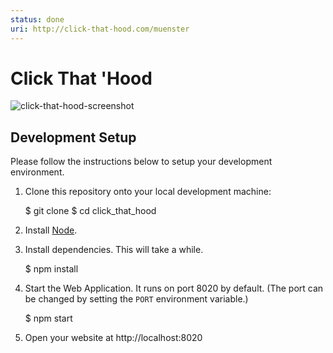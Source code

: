 ```yaml
---
status: done
uri: http://click-that-hood.com/muenster
---
```




# Click That 'Hood

![click-that-hood-screenshot](https://cloud.githubusercontent.com/assets/6351193/12057435/3de813c6-af41-11e5-973a-f07bacaddb5b.jpg)

## Development Setup

Please follow the instructions below to setup your development environment.

1) Clone this repository onto your local development machine:

    $ git clone <REPLACE THIS WITH REPO CLONE LOCATION>
    $ cd click_that_hood

2) Install [Node](http://nodejs.org/#download).

3) Install dependencies. This will take a while.

    $ npm install

4) Start the Web Application. It runs on port 8020 by default. (The port
can be changed by setting the `PORT` environment variable.)

    $ npm start

5) Open your website at http://localhost:8020
